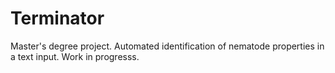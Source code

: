 # Terminator
Master's degree project. Automated identification of nematode properties in a text input. Work in progresss.
